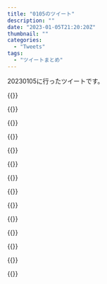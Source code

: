 ```yaml
---
title: "0105のツイート"
description: ""
date: "2023-01-05T21:20:20Z"
thumbnail: ""
categories:
  - "Tweets"
tags:
  - "ツイートまとめ"
---
```

20230105に行ったツイートです。
<!--more-->
{{<tweetlike text="更新 20230103のツイートまとめ https://t.co/oQ0iUitRGD 794　January 4, 2023 at 06:20AM" screenname="jme/k.h (@JME_KH)" url="https://twitter.com/JME_KH/status/1610385754663813125?ref_src=twsrc%5Etfw" date="January 3 2023">}}

{{<tweetlike text="やはりうちはマダラか、は2年後の中では大分序盤だった覚えがあるけどな\nだから岸影様はまあ真面目にあれを書いてるはず\nカカシのカマかけに引っかかったマダラっていうのをカカシ以外がスルーしてるのが悪い。\nまあオビト的にはもう一段正体があるしマダラとして活動してるからなんだろうけど" screenname="jme/k.h (@JME_KH)" url="https://twitter.com/JME_KH/status/1610475999761952768?ref_src=twsrc%5Etfw" date="January 3 2023">}}

{{<tweetlike text="やめてくれカカシ、はまあネットに散々解説があるとおりだしな。普通に撃っても発動前に逃げれるだろうし、そもそも発動してもノーダメージの可能性があるから。\nもう一発、は何遊んどんねんって場面だけど。まあ漫画である以上マンチ戦法をするわけにはいかないんだろうけども" screenname="jme/k.h (@JME_KH)" url="https://twitter.com/JME_KH/status/1610476799468916736?ref_src=twsrc%5Etfw" date="January 3 2023">}}

{{<tweetlike text="うちはマダラか、真面目に雷切の発光の影描いてるせいでコラっぽく見えるってのもあるんだったな。\nシリアスな笑い\nあとキーさんとかイタチの顔芸あたりか。流れ的にはキーさん以外は一応わかる範囲だし、キーさんも演出として間を描きたいのは何となくわかるんだよな\nいや、ちょっとキーが強すぎる" screenname="jme/k.h (@JME_KH)" url="https://twitter.com/JME_KH/status/1610478688046579712?ref_src=twsrc%5Etfw" date="January 3 2023">}}

{{<tweetlike text="巡回セールスマン問題的な\n多分良い言い方があるはずだけどちょっと出てこないな" screenname="jme/k.h (@JME_KH)" url="https://twitter.com/JME_KH/status/1610597431993053185?ref_src=twsrc%5Etfw" date="January 4 2023">}}

{{<tweetlike text="ちゃんとやれば1,2時間で10cくらいか\nまあこれで予備の6Lshort bow買えるから買ってソケットの色がうまいこといけばもう少しは火力出るようになるはず" screenname="jme/k.h (@JME_KH)" url="https://twitter.com/JME_KH/status/1610642524946984963?ref_src=twsrc%5Etfw" date="January 4 2023">}}

{{<tweetlike text="そうなるとlife tapの重要性が上がる" screenname="jme/k.h (@JME_KH)" url="https://twitter.com/JME_KH/status/1610643002560778249?ref_src=twsrc%5Etfw" date="January 4 2023">}}

{{<tweetlike text="3カウント後即死、解除方法が存在しないクソゲーか命かかってるのに試行錯誤をしないゲーム下手の集まりかの2択になってる気がするな\n別にいいけど自分は面白いと思わない気がする\nというか世界自体が主人公に活躍させるために作られた感あるのが見えてるからなあ" screenname="jme/k.h (@JME_KH)" url="https://twitter.com/JME_KH/status/1610929194959245313?ref_src=twsrc%5Etfw" date="January 5 2023">}}

{{<tweetlike text="なるほど、ちょっと長く停車してる電車に乗ると混むからスルーもありだな" screenname="jme/k.h (@JME_KH)" url="https://twitter.com/JME_KH/status/1610951839083794434?ref_src=twsrc%5Etfw" date="January 5 2023">}}

{{<tweetlike text="64GBくらいのいい感じのSD買ってSwitchに回して今のSwitchのやつをスマホに回すか" screenname="jme/k.h (@JME_KH)" url="https://twitter.com/JME_KH/status/1610955513382174726?ref_src=twsrc%5Etfw" date="January 5 2023">}}

{{<tweetlike text="SDカードは刺さらないか\n機種によるだろうけどそういう時代か" screenname="jme/k.h (@JME_KH)" url="https://twitter.com/JME_KH/status/1610974497506750468?ref_src=twsrc%5Etfw" date="January 5 2023">}}

{{<tweetlike text="大体移行完了" screenname="jme/k.h (@JME_KH)" url="https://twitter.com/JME_KH/status/1610979775253975041?ref_src=twsrc%5Etfw" date="January 5 2023">}}

{{<tweetlike text="あとはジャンププラスくらいか" screenname="jme/k.h (@JME_KH)" url="https://twitter.com/JME_KH/status/1610981590708146176?ref_src=twsrc%5Etfw" date="January 5 2023">}}

{{<tweetlike text="防水性能も落ちてるだろうから使い方を変えないとな" screenname="jme/k.h (@JME_KH)" url="https://twitter.com/JME_KH/status/1610986383824519169?ref_src=twsrc%5Etfw" date="January 5 2023">}}


